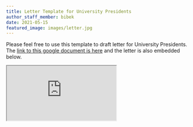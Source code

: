 ```yaml
---
title: Letter Template for University Presidents
author_staff_member: bibek
date: 2021-05-15
featured_image: images/letter.jpg
---
```


Please feel free to use this template to draft letter for University Presidents.
The [link to this google document is here](https://docs.google.com/document/d/e/2PACX-1vRCJqPuCBKr88PaT71Qvjt0izNRkmy2ycpoaL9rxHxLTKL7UEQ_Ung8IC3BnjKzTY9MzVpVv92BtdHk/pub) and the letter is also embedded below.

<iframe src="https://docs.google.com/document/d/e/2PACX-1vRCJqPuCBKr88PaT71Qvjt0izNRkmy2ycpoaL9rxHxLTKL7UEQ_Ung8IC3BnjKzTY9MzVpVv92BtdHk/pub?embedded=true"></iframe>

